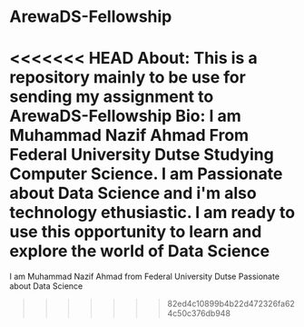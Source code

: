 # ArewaDS-Fellowship
<<<<<<< HEAD
About: This is a repository mainly to be use for sending my assignment to ArewaDS-Fellowship 
Bio: I am Muhammad Nazif Ahmad From Federal University Dutse Studying Computer Science. I am Passionate about Data Science and i'm also technology ethusiastic. I am ready to use this opportunity to learn and explore the world of Data Science   
=======
I am Muhammad Nazif Ahmad from Federal University Dutse Passionate about Data Science 
>>>>>>> 82ed4c10899b4b22d472326fa624c50c376db948
